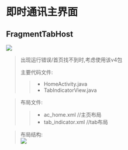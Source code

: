 # 即时通讯主界面
## FragmentTabHost
![](/FragmentTabHost_2.gif)
> 出现运行错误/首页找不到时,考虑使用该v4包
> 
> 主要代码文件:  
>> - HomeActivity.java
>> - TabIndicatorView.java

> 布局文件:
>> - ac_home.xml       //主页布局
>> - tab_indicator.xml //tab布局

> 布局结构:  
> ![](/FragmentTabHost_1.png)